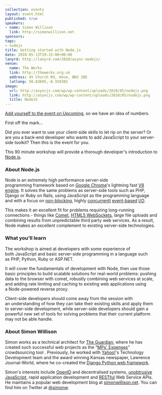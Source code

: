 ```yaml
---
collection: events
layout: event.html
published: true
speakers:
- name: Simon Willison
  link: http://simonwillison.net
sponsors:
tags:
- nodejs
title: Getting started with Node.js
date: 2010-05-13T19:15:00+00:00
lanyrd: http://lanyrd.com/2010/async-nodejs/
venue:
  name: The Werks
  link: http://thewerks.org.uk
  address: 45 Church Rd, Hove, BN3 2BE
  latlong: 50.83695,-0.159302
image:
  url: http://asyncjs.com/wp/wp-content/uploads/2010/05/nodejs.png
  link: http://asyncjs.com/wp/wp-content/uploads/2010/05/nodejs.png
  title: NodeJS
---
```


[Add yourself to the event on Upcoming](http://upcoming.yahoo.com/event/5858611/BRI/Hove/Getting-started-with-Nodejs-Simon-Willison/The-Werks/), so we have an idea of numbers.

First off the mark...

Did you ever want to use your client-side skills to let rip on the server? Or are you a back-end developer who wants to add JavaScript to your server-side toolkit? Then this is the event for you.

This 90 minute workshop will provide a thorough developer's introduction to [Node.js](http://nodejs.org).

### About Node.js

Node is an extremely high performance server-side programming framework based on <a href="http://www.google.com/chrome">Google Chrome</a>'s lightning fast <a href="http://en.wikipedia.org/wiki/V8_(JavaScript_engine)">V8 engine</a>. It solves the same problems as server-side tools such as PHP, Django or Ruby on Rails, using JavaScript as the programming language and with a focus on <a href="http://en.wikipedia.org/wiki/Non-blocking_I/O">non-blocking</a>, highly <a href="http://en.wikipedia.org/wiki/Concurrency_(computer_science)">concurrent</a><a href="http://en.wikipedia.org/wiki/Event_(computing)">t</a> <a href="http://en.wikipedia.org/wiki/Event_(computing)">event-based</a> <a href="http://en.wikipedia.org/wiki/Input/output">I/O</a>.

This makes it an excellent fit for problems requiring long-running connections - things like <a href="http://en.wikipedia.org/wiki/Comet_(programming)">Comet</a>, <a href="http://blog.chromium.org/2009/12/web-sockets-now-available-in-google.html">HTML5 WebSockets</a>, large file uploads and combining results from unpredictable third party web services. As a result, Node makes an excellent complement to existing server-side technologies.

<h3>What you'll learn</h3>
The workshop is aimed at developers with some experience of both JavaScript and basic server-side programming in a language such as PHP, Python, Ruby or ASP.NET.

It will cover the fundamentals of development with Node, then use those basic principles to build scalable solutions for real-world problems: pushing data to the browser with comet, robustly combining web services at scale, and adding rate limiting and caching to existing web applications using a Node-powered reverse proxy.

Client-side developers should come away from the session with an understanding of how they can take their existing skills and apply them to server-side development, while server-side developers should gain a powerful new set of tools for solving problems that their current platform may not be able handle.

<h3>About Simon Willison</h3>
Simon works as a technical architect for <a href="http://guardian.co.uk">The Guardian</a>, where he has created such successful web projects as the “<a href="http://mps-expenses.guardian.co.uk">MPs' Expenses</a>” crowdsourcing tool . Previously, he worked with <a href="http://yahoo.com">Yahoo!</a>'s Technology Development team and the award winning Kansas newspaper, Lawrence Journal-World, where he co-created the <a href="http://www.djangoproject.com">Django Python web framework</a>.

Simon's interests include <a href="http://en.wikipedia.org/wiki/OpenID">OpenID</a> and decentralised systems, <a href="http://en.wikipedia.org/wiki/Unobtrusive_JavaScript">unobtrusive JavaScript</a>, rapid application development and <a href="http://en.wikipedia.org/wiki/Representational_State_Transfer#RESTful_web_services">RESTful</a> Web Service APIs. He maintains a popular web development blog at <a href="http://simonwillison.net">simonwillison.net</a>. You can find him on Twitter at <a href="http://twitter.com/simonw">@simonw</a>.
